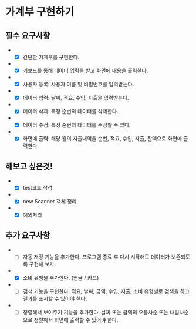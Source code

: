 # 가계부 구현하기
## 필수 요구사항
  - -[x] 간단한 가계부를 구현한다.
  - -[x] 키보드를 통해 데이터 입력을 받고 화면에 내용을 출력한다.
  - -[x] 사용자 등록: 사용자 이름 및 비밀번호를 입력받는다.
  - -[x] 데이터 입력: 날짜, 적요, 수입, 지출을 입력받는다.
  - -[x] 데이터 삭제: 특정 순번의 데이터를 삭제한다.
  - -[x] 데이터 수정: 특정 순번의 데이터를 수정할 수 있다.
  - -[x] 화면에 출력: 해당 월의 지출내역을 순번, 적요, 수입, 지출, 잔액으로 화면에 출력한다.

## 해보고 싶은것!
  - -[x] test코드 작성
  - -[x] new Scanner 객체 정리
  - -[x] 예외처리

## 추가 요구사항
  - -[ ] 자동 저장 기능을 추가한다. 프로그램 종료 후 다시 시작해도 데이터가 보존되도록 구현해 보자.
  - -[X] 소비 유형을 추가한다. (현금 / 카드)
  - -[ ] 검색 기능을 구현한다. 적요, 날짜, 금액, 수입, 지출, 소비 유형별로 검색을 하고 결과를 표시할 수 있어야 한다.
  - -[ ] 정렬해서 보여주기 기능을 추가한다. 날짜 또는 금액의 오름차순 또는 내림차순으로 정렬해서 화면에 출력할 수 있어야 한다.
